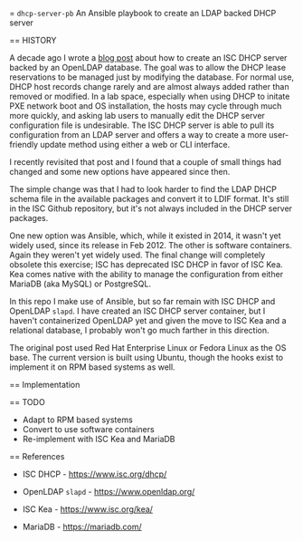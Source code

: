 = `dhcp-server-pb`
An Ansible playbook to create an LDAP backed DHCP server

== HISTORY

A decade ago I wrote a [blog
post](https://electron-swamp.blogspot.com/2014/05/robust-and-flexable-dhcp-and.html)
about how to create an ISC DHCP server backed by an OpenLDAP
database. The goal was to allow the DHCP lease reservations to be
managed just by modifying the database. For normal use, DHCP host
records change rarely and are almost always added rather than removed
or modified. In a lab space, especially when using DHCP to initate PXE
network boot and OS installation, the hosts may cycle through much more
quickly, and asking lab users to manually edit the DHCP server
configuration file is undesirable. The ISC DHCP server is able to pull
its configuration from an LDAP server and offers a way to create a
more user-friendly update method using either a web or CLI interface.

I recently revisited that post and I found that a couple of small
things had changed and some new options have appeared since then.

The simple change was that I had to look harder to find the LDAP DHCP
schema file in the available packages and convert it to LDIF
format. It's still in the ISC Github repository, but it's not always
included in the DHCP server packages.

One new option was Ansible, which, while it existed in 2014, it wasn't
yet widely used, since its release in Feb 2012. The other is software
containers. Again they weren't yet widely used. The final change will
completely obsolete this exercise; ISC has deprecated ISC DHCP in
favor of ISC Kea. Kea comes native with the ability to manage the
configuration from either MariaDB (aka MySQL) or PostgreSQL.

In this repo I make use of Ansible, but so far remain with ISC DHCP
and OpenLDAP `slapd`. I have created an ISC DHCP server container,
but I haven't containerized OpenLDAP yet and given the move to ISC
Kea and a relational database, I probably won't go much farther in
this direction.

The original post used Red Hat Enterprise Linux or Fedora Linux as the
OS base. The current version is built using Ubuntu, though the hooks
exist to implement it on RPM based systems as well.

== Implementation



== TODO

* Adapt to RPM based systems
* Convert to use software containers
* Re-implement with ISC Kea and MariaDB

== References

* ISC DHCP - https://www.isc.org/dhcp/
* OpenLDAP `slapd` - https://www.openldap.org/

* ISC Kea - https://www.isc.org/kea/
* MariaDB - https://mariadb.com/
  
